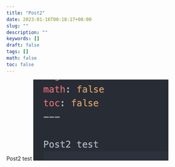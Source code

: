 ```yaml
---
title: "Post2"
date: 2023-01-16T00:18:17+08:00
slug: ""
description: ""
keywords: []
draft: false
tags: []
math: false
toc: false
---
```


Post2 test
![picture 1](../../static/images/d512b2d57761615fea74cb9575faeb4d6eb0432d739740f9f5e584620b98b0cc.png)  
